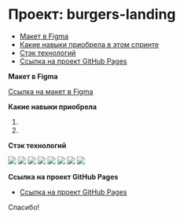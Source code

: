 # Проект: burgers-landing

* [Макет в Figma](#figma)
* [Какие навыки приобрела в этом спринте](#skills)
* [Стэк технологий](#stack)
* [Ссылка на проект GitHub Pages](...)

<a name='figma'>**Макет в Figma**</a>

[Ссылка на макет в Figma]([https://www.figma.com/file/hIygyHnVROMASm5RJ4jaNu/%D0%9F%D1%80%D0%BE%D0%B5%D0%BA%D1%82-%22%D0%A8%D0%B8%D1%84%D1%80%D0%BE%D0%B2%D0%B0%D0%BB%D1%8C%D0%BD%D0%B0%D1%8F-%D0%BC%D0%B0%D1%88%D0%B8%D0%BD%D0%B0%22-(Copy)?type=design&node-id=0-1&t=eomJyw2cUThh5WtL-0](https://www.figma.com/file/bn81q1djMwBWAGhyvEXWnf/landing?type=design&t=qz064oSyElmWltqF-0))

<a name='skills'>**Какие навыки приобрела**</a>

1. 
2. 

<a name='stack'>**Стэк технологий**</a>

  <img src="https://img.shields.io/badge/HTML-696969?style=for-the-badge&logo=HTML5&logoColor=#F7DF1E"> <img src="https://img.shields.io/badge/SCSS-696969?style=for-the-badge&logo=SCSS&logoColor=blue">  <img src="https://img.shields.io/badge/JavaScript-696969?style=for-the-badge&logo=JavaScript&logoColor=#F7DF1E"> <img src="https://img.shields.io/badge/React-696969?style=for-the-badge&logo=Angular&logoColor=#F7DF1E">  <img src="https://img.shields.io/badge/TypeScript-696969?style=for-the-badge&logo=TypeScript&logoColor=#F7DF1E"> <img src="https://img.shields.io/badge/npm-696969?style=for-the-badge&logo=npm&logoColor=#F7DF1E">  <img src="https://img.shields.io/badge/github-696969?style=for-the-badge&logo=github&logoColor=#F7DF1E"> <img src="https://img.shields.io/badge/WebStorm-696969?style=for-the-badge&logo=WebStorm&logoColor=#F7DF1E">

<a name='project'>**Ссылка на проект GitHub Pages**</a>

* [Ссылка на проект GitHub Pages](...)

Спасибо!
